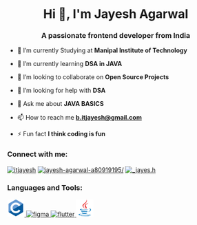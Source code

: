 <h1 align="center">Hi 👋, I'm Jayesh Agarwal</h1>
<h3 align="center">A passionate frontend developer from India</h3>

- 🔭 I’m currently Studying at **Manipal Institute of Technology**

- 🌱 I’m currently learning **DSA in JAVA**

- 👯 I’m looking to collaborate on **Open Source Projects**

- 🤝 I’m looking for help with **DSA**

- 💬 Ask me about **JAVA BASICS**

- 📫 How to reach me **b.itjayesh@gmail.com**

- ⚡ Fun fact **I think coding is fun**

<h3 align="left">Connect with me:</h3>
<p align="left">
<a href="https://twitter.com/itjayesh" target="blank"><img align="center" src="https://raw.githubusercontent.com/rahuldkjain/github-profile-readme-generator/master/src/images/icons/Social/twitter.svg" alt="itjayesh" height="30" width="40" /></a>
<a href="https://linkedin.com/in/jayesh-agarwal-a80919195/" target="blank"><img align="center" src="https://raw.githubusercontent.com/rahuldkjain/github-profile-readme-generator/master/src/images/icons/Social/linked-in-alt.svg" alt="jayesh-agarwal-a80919195/" height="30" width="40" /></a>
<a href="https://instagram.com/_jayes.h" target="blank"><img align="center" src="https://raw.githubusercontent.com/rahuldkjain/github-profile-readme-generator/master/src/images/icons/Social/instagram.svg" alt="_jayes.h" height="30" width="40" /></a>
</p>

<h3 align="left">Languages and Tools:</h3>
<p align="left"> <a href="https://www.cprogramming.com/" target="_blank" rel="noreferrer"> <img src="https://raw.githubusercontent.com/devicons/devicon/master/icons/c/c-original.svg" alt="c" width="40" height="40"/> </a> <a href="https://www.figma.com/" target="_blank" rel="noreferrer"> <img src="https://www.vectorlogo.zone/logos/figma/figma-icon.svg" alt="figma" width="40" height="40"/> </a> <a href="https://flutter.dev" target="_blank" rel="noreferrer"> <img src="https://www.vectorlogo.zone/logos/flutterio/flutterio-icon.svg" alt="flutter" width="40" height="40"/> </a> <a href="https://www.java.com" target="_blank" rel="noreferrer"> <img src="https://raw.githubusercontent.com/devicons/devicon/master/icons/java/java-original.svg" alt="java" width="40" height="40"/> </a> </p>
